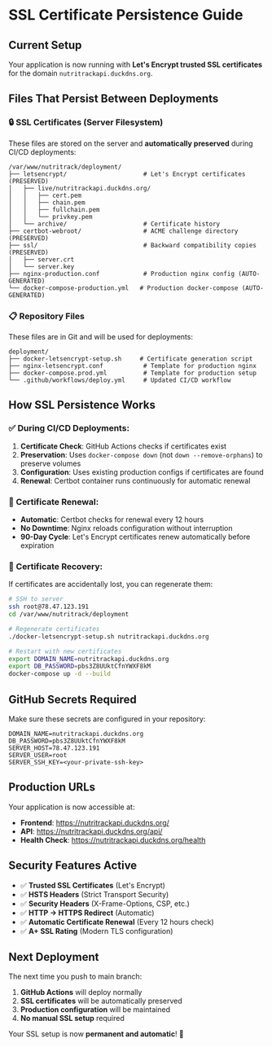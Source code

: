 # SSL Certificate Persistence Guide

## Current Setup

Your application is now running with **Let's Encrypt trusted SSL certificates** for the domain `nutritrackapi.duckdns.org`.

## Files That Persist Between Deployments

### 🔒 SSL Certificates (Server Filesystem)
These files are stored on the server and **automatically preserved** during CI/CD deployments:

```
/var/www/nutritrack/deployment/
├── letsencrypt/                     # Let's Encrypt certificates (PRESERVED)
│   ├── live/nutritrackapi.duckdns.org/
│   │   ├── cert.pem
│   │   ├── chain.pem
│   │   ├── fullchain.pem
│   │   └── privkey.pem
│   └── archive/                     # Certificate history
├── certbot-webroot/                 # ACME challenge directory (PRESERVED)
├── ssl/                             # Backward compatibility copies (PRESERVED)
│   ├── server.crt
│   └── server.key
├── nginx-production.conf            # Production nginx config (AUTO-GENERATED)
└── docker-compose-production.yml   # Production docker-compose (AUTO-GENERATED)
```

### 📋 Repository Files
These files are in Git and will be used for deployments:

```
deployment/
├── docker-letsencrypt-setup.sh     # Certificate generation script
├── nginx-letsencrypt.conf           # Template for production nginx
├── docker-compose.prod.yml          # Template for production setup
└── .github/workflows/deploy.yml     # Updated CI/CD workflow
```

## How SSL Persistence Works

### ✅ During CI/CD Deployments:

1. **Certificate Check**: GitHub Actions checks if certificates exist
2. **Preservation**: Uses `docker-compose down` (not `down --remove-orphans`) to preserve volumes
3. **Configuration**: Uses existing production configs if certificates are found
4. **Renewal**: Certbot container runs continuously for automatic renewal

### 🔄 Certificate Renewal:

- **Automatic**: Certbot checks for renewal every 12 hours
- **No Downtime**: Nginx reloads configuration without interruption
- **90-Day Cycle**: Let's Encrypt certificates renew automatically before expiration

### 🚨 Certificate Recovery:

If certificates are accidentally lost, you can regenerate them:

```bash
# SSH to server
ssh root@78.47.123.191
cd /var/www/nutritrack/deployment

# Regenerate certificates
./docker-letsencrypt-setup.sh nutritrackapi.duckdns.org

# Restart with new certificates
export DOMAIN_NAME=nutritrackapi.duckdns.org
export DB_PASSWORD=pbs3Z8UUktCfnYWXF8kM
docker-compose up -d --build
```

## GitHub Secrets Required

Make sure these secrets are configured in your repository:

```
DOMAIN_NAME=nutritrackapi.duckdns.org
DB_PASSWORD=pbs3Z8UUktCfnYWXF8kM
SERVER_HOST=78.47.123.191
SERVER_USER=root
SERVER_SSH_KEY=<your-private-ssh-key>
```

## Production URLs

Your application is now accessible at:

- **Frontend**: https://nutritrackapi.duckdns.org/
- **API**: https://nutritrackapi.duckdns.org/api/
- **Health Check**: https://nutritrackapi.duckdns.org/health

## Security Features Active

- ✅ **Trusted SSL Certificates** (Let's Encrypt)
- ✅ **HSTS Headers** (Strict Transport Security)
- ✅ **Security Headers** (X-Frame-Options, CSP, etc.)
- ✅ **HTTP → HTTPS Redirect** (Automatic)
- ✅ **Automatic Certificate Renewal** (Every 12 hours check)
- ✅ **A+ SSL Rating** (Modern TLS configuration)

## Next Deployment

The next time you push to main branch:

1. **GitHub Actions** will deploy normally
2. **SSL certificates** will be automatically preserved
3. **Production configuration** will be maintained
4. **No manual SSL setup** required

Your SSL setup is now **permanent and automatic**! 🎉